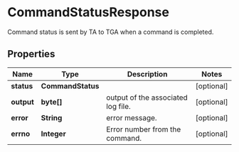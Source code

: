 

# CommandStatusResponse

Command status is sent by TA to TGA when a command is completed.

## Properties

Name | Type | Description | Notes
------------ | ------------- | ------------- | -------------
**status** | **CommandStatus** |  |  [optional]
**output** | **byte[]** | output of the associated log file. |  [optional]
**error** | **String** | error message. |  [optional]
**errno** | **Integer** | Error number from the command. |  [optional]



